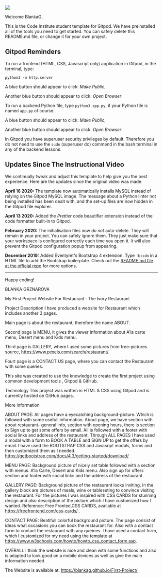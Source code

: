 <img src="https://codeinstitute.s3.amazonaws.com/fullstack/ci_logo_small.png" style="margin: 0;">

Welcome BlankaG,

This is the Code Institute student template for Gitpod. We have preinstalled all of the tools you need to get started. You can safely delete this README.md file, or change it for your own project.

## Gitpod Reminders

To run a frontend (HTML, CSS, Javascript only) application in Gitpod, in the terminal, type:

`python3 -m http.server`

A blue button should appear to click: *Make Public*,

Another blue button should appear to click: *Open Browser*.

To run a backend Python file, type `python3 app.py`, if your Python file is named `app.py` of course.

A blue button should appear to click: *Make Public*,

Another blue button should appear to click: *Open Browser*.

In Gitpod you have superuser security privileges by default. Therefore you do not need to use the `sudo` (superuser do) command in the bash terminal in any of the backend lessons.

## Updates Since The Instructional Video

We continually tweak and adjust this template to help give you the best experience. Here are the updates since the original video was made:

**April 16 2020:** The template now automatically installs MySQL instead of relying on the Gitpod MySQL image. The message about a Python linter not being installed has been dealt with, and the set-up files are now hidden in the Gitpod file explorer.

**April 13 2020:** Added the _Prettier_ code beautifier extension instead of the code formatter built-in to Gitpod.

**February 2020:** The initialisation files now _do not_ auto-delete. They will remain in your project. You can safely ignore them. They just make sure that your workspace is configured correctly each time you open it. It will also prevent the Gitpod configuration popup from appearing.

**December 2019:** Added Eventyret's Bootstrap 4 extension. Type `!bscdn` in a HTML file to add the Bootstrap boilerplate. Check out the <a href="https://github.com/Eventyret/vscode-bcdn" target="_blank">README.md file at the official repo</a> for more options.

--------

Happy coding!

BLANKA GRZNAROVA  

My First Project
Website For Restaurant : The Ivory Restaurant


Project Description
I have produced a website for Restaurant which includes another 3 pages.

 Main page is about the restaurant, therefore the name ABOUT.

Second page is MENU, it gives the viewer information about A'la carte menu, Desert menu and Kids menu.

Third page is GALLERY, where I used some pictures from free-pictures source,  https://www.pexels.com/search/restaurant/.

Fourt page is a CONTACT US page, where you can contact the Restaurant with some queries.


This site was created to use the knowledge to create the first project using common development tools , Gitpod & GitHub.



Technology
This project was written in HTML & CSS using Gitpod and is currently hosted on GitHub pages.

More Information

ABOUT PAGE:
All pages have a eyecatching background-picture. Which is followed with some usefull information.
About page, we have section with about restaurant- general info, section with opening hours, there is section to Sign up to get some offers by email.
All is followed with a footer with social links and address of the restaurant.
Through ALL PAGES I have used a modal with a form to BOOK A TABLE and SIGN UP to get the offers by email.
I have used the BOOTSTRAP CSS and Javasript modals, forms and then customized them as I needed.
https://getbootstrap.com/docs/4.3/getting-started/download/

MENU PAGE:
Background picture of nicely set table followed with a section with menus. A'la Carte, Desert and Kids menu.
Also sign up for offers section and footer with social links and the address of the restaurant.

GALLERY PAGE:
Background picture of the restaurant looks inviting.
In the gallery block are pictures of meals, wine or tableseting to convince visiting the restaurant.
For the pictures I was inspired with CSS CARDS  for stunning design and also description of the picture which I have customized how I wanted.
Reference: Free Fronted,CSS CARDS, available at https://freefrontend.com/css-cards/ .

CONTACT PAGE:
Beatifull colorful background picture.
The page consist of ideas what occasions you can book the restaurant for. Also with a contact form to contact the restaurant with any queiries.
I have used a contact form, which I customized for my need using the template at https://www.w3schools.com/howto/howto_css_contact_form.asp.


OVERALL I think the website is nice and clean with some functions and also is adapted to look good on a mobile devices as well as give the main information needed.


The Website is available at: https://blankag.github.io/First-Project/







